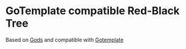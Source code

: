# GoTemplate compatible Red-Black Tree

Based on [Gods](https://github.com/emirpasic/gods) and compatible with [Gotemplate](https://github.com/ncw/gotemplate)

